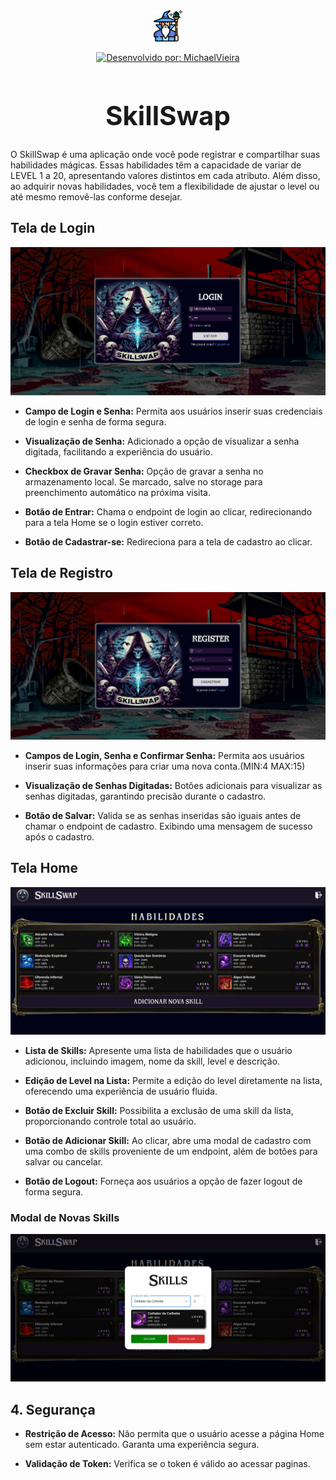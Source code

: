 

<div align="center">
<img src="./skillswap/public/mago.png" alt="Ícone do SkillSwap" width="50" height="50">

[![Desenvolvido por: MichaelVieira](https://img.shields.io/badge/Desenvolvido%20por-MichaelVieira-blue.svg)](https://www.linkedin.com/in/michaelvieira021/)
</div>

<div align="center">
    <h1 style="font-size: 3em">SkillSwap</h1>
</div>
O SkillSwap é uma aplicação onde você pode registrar e compartilhar suas habilidades mágicas. Essas habilidades têm a capacidade de variar de LEVEL 1 a 20, apresentando valores distintos em cada atributo. Além disso, ao adquirir novas habilidades, você tem a flexibilidade de ajustar o level ou até mesmo removê-las conforme desejar.


## Tela de Login
![Página de Login](./imgProj/login.png)

- **Campo de Login e Senha:** Permita aos usuários inserir suas credenciais de login e senha de forma segura.
  
- **Visualização de Senha:** Adicionado a opção de visualizar a senha digitada, facilitando a experiência do usuário.

- **Checkbox de Gravar Senha:** Opção de gravar a senha no armazenamento local. Se marcado, salve no storage para preenchimento automático na próxima visita.

- **Botão de Entrar:** Chama o endpoint de login ao clicar, redirecionando para a tela Home se o login estiver correto.

- **Botão de Cadastrar-se:** Redireciona para a tela de cadastro ao clicar.

## Tela de Registro
![Página de Registro](./imgProj/register.png)

- **Campos de Login, Senha e Confirmar Senha:** Permita aos usuários inserir suas informações para criar uma nova conta.(MIN:4 MAX:15)

- **Visualização de Senhas Digitadas:** Botões adicionais para visualizar as senhas digitadas, garantindo precisão durante o cadastro.

- **Botão de Salvar:** Valida se as senhas inseridas são iguais antes de chamar o endpoint de cadastro. Exibindo uma mensagem de sucesso após o cadastro.


## Tela Home
![Página Home](./imgProj/home.png)

- **Lista de Skills:** Apresente uma lista de habilidades que o usuário adicionou, incluindo imagem, nome da skill, level e descrição.

- **Edição de Level na Lista:** Permite a edição do level diretamente na lista, oferecendo uma experiência de usuário fluida.

- **Botão de Excluir Skill:** Possibilita a exclusão de uma skill da lista, proporcionando controle total ao usuário.

- **Botão de Adicionar Skill:** Ao clicar, abre uma modal de cadastro com uma combo de skills proveniente de um endpoint, além de botões para salvar ou cancelar.

- **Botão de Logout:** Forneça aos usuários a opção de fazer logout de forma segura.


### Modal de Novas Skills
![Modal de Novas Skills](./imgProj/modalNewSkill.png)


## 4. Segurança
- **Restrição de Acesso:** Não permita que o usuário acesse a página Home sem estar autenticado. Garanta uma experiência segura.

- **Validação de Token:** Verifica se o token é válido ao acessar paginas.
